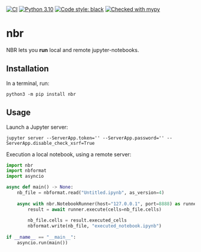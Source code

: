 [![CI](https://github.com/zhivykh/nbr/workflows/CI/badge.svg)](https://github.com/zhivykh/nbr/actions/workflows/main.yml)
[![Python 3.10](https://img.shields.io/badge/python-3.10-blue.svg)](https://www.python.org/downloads/release/python-3100/)
[![Code style: black](https://img.shields.io/badge/code%20style-black-000000.svg)](https://github.com/ambv/black)
[![Checked with mypy](http://www.mypy-lang.org/static/mypy_badge.svg)](http://mypy-lang.org/)

# nbr
NBR lets you **run** local and remote jupyter-notebooks.

## Installation
In a terminal, run:
```
python3 -m pip install nbr
```

## Usage

Launch a Jupyter server:
```
jupyter server --ServerApp.token='' --ServerApp.password='' --ServerApp.disable_check_xsrf=True
```

Execution a local notebook, using a remote server:


```python
import nbr
import nbformat
import asyncio

async def main() -> None:
    nb_file = nbformat.read("Untitled.ipynb", as_version=4)
    
    async with nbr.NotebookRunner(host="127.0.0.1", port=8888) as runner:
        result = await runner.execute(cells=nb_file.cells)
        
        nb_file.cells = result.executed_cells
        nbformat.write(nb_file, "executed_notebook.ipynb")
    
if __name__ == "__main__":
    asyncio.run(main())
```